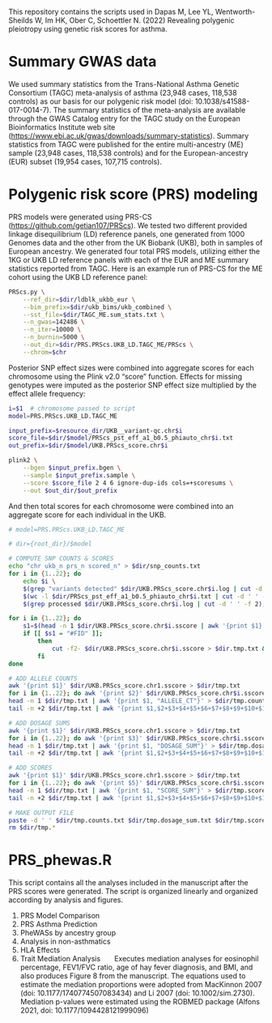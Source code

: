 This repository contains the scripts used in Dapas M, Lee YL, Wentworth-Sheilds W, Im HK, Ober C, Schoettler N. (2022) Revealing polygenic pleiotropy using genetic risk scores for asthma.


# Summary GWAS data
We used summary statistics from the Trans-National Asthma Genetic Consortium (TAGC) meta-analysis of asthma (23,948 cases, 118,538 controls) as our basis for our polygenic risk model (doi: 10.1038/s41588-017-0014-7). The summary statistics of the meta-analysis are available through the GWAS Catalog entry for the TAGC study on the European Bioinformatics Institute web site (https://www.ebi.ac.uk/gwas/downloads/summary-statistics). Summary statistics from TAGC were published for the entire multi-ancestry (ME) sample (23,948 cases, 118,538 controls) and for the European-ancestry (EUR) subset (19,954 cases, 107,715 controls). 

# Polygenic risk score (PRS) modeling
PRS models were generated using PRS-CS (https://github.com/getian107/PRScs). We tested two different provided linkage disequilibrium (LD) reference panels, one generated from 1000 Genomes data and the other from the UK Biobank (UKB), both in samples of European ancestry. We generated four total PRS models, utilizing either the 1KG or UKB LD reference panels with each of the EUR and ME summary statistics reported from TAGC. Here is an example run of PRS-CS for the ME cohort using the UKB LD reference panel:

```bash
PRScs.py \
    --ref_dir=$dir/ldblk_ukbb_eur \
    --bim_prefix=$dir/ukb_bims/ukb_combined \
    --sst_file=$dir/TAGC_ME.sum_stats.txt \
    --n_gwas=142486 \
    --n_iter=10000 \
    --n_burnin=5000 \
    --out_dir=$dir/PRS.PRScs.UKB_LD.TAGC_ME/PRScs \
    --chrom=$chr
```


Posterior SNP effect sizes were combined into aggregate scores for each chromosome using the Plink v2.0 “score” function. Effects for missing genotypes were imputed as the posterior SNP effect size multiplied by the effect allele frequency:

```bash
i=$1  # chromosome passed to script
model=PRS.PRScs.UKB_LD.TAGC_ME

input_prefix=$resource_dir/UKB__variant-qc.chr$i
score_file=$dir/$model/PRScs_pst_eff_a1_b0.5_phiauto_chr$i.txt
out_prefix=$dir/$model/UKB.PRScs_score.chr$i

plink2 \
    --bgen $input_prefix.bgen \
    --sample $input_prefix.sample \
    --score $score_file 2 4 6 ignore-dup-ids cols=+scoresums \
    --out $out_dir/$out_prefix
```

And then total scores for each chromosome were combined into an aggregate score for each individual in the UKB.

```bash
# model=PRS.PRScs.UKB_LD.TAGC_ME

# dir={root_dir}/$model

# COMPUTE SNP COUNTS & SCORES
echo "chr ukb_n prs_n scored_n" > $dir/snp_counts.txt
for i in {1..22}; do
    echo $i \
    $(grep "variants detected" $dir/UKB.PRScs_score.chr$i.log | cut -d ' ' -f 2) \
    $(wc -l $dir/PRScs_pst_eff_a1_b0.5_phiauto_chr$i.txt | cut -d ' ' -f 1) \
    $(grep processed $dir/UKB.PRScs_score.chr$i.log | cut -d ' ' -f 2); done >> $dir/snp_counts.txt

for i in {1..22}; do
    s1=$(head -n 1 $dir/UKB.PRScs_score.chr$i.sscore | awk '{print $1}')
    if [[ $s1 = "#FID" ]];
        then
            cut -f2- $dir/UKB.PRScs_score.chr$i.sscore > $dir.tmp.txt && mv $dir.tmp.txt $dir/UKB.PRScs_score.chr$i.sscore
        fi
done

# ADD ALLELE COUNTS
awk '{print $1}' $dir/UKB.PRScs_score.chr1.sscore > $dir/tmp.txt
for i in {1..22}; do awk '{print $2}' $dir/UKB.PRScs_score.chr$i.sscore | paste $dir/tmp.txt - > $dir/tmp.2.txt && mv $dir/tmp.2.txt $dir/tmp.txt; done
head -n 1 $dir/tmp.txt | awk '{print $1, "ALLELE_CT"}' > $dir/tmp.counts.txt
tail -n +2 $dir/tmp.txt | awk '{print $1,$2+$3+$4+$5+$6+$7+$8+$9+$10+$11+$12+$13+$14+$15+$16+$17+$18+$19+$20+$21+$22+$23}' >> $dir/tmp.counts.txt

# ADD DOSAGE SUMS
awk '{print $1}' $dir/UKB.PRScs_score.chr1.sscore > $dir/tmp.txt
for i in {1..22}; do awk '{print $3}' $dir/UKB.PRScs_score.chr$i.sscore | paste $dir/tmp.txt - > $dir/tmp.2.txt && mv $dir/tmp.2.txt $dir/tmp.txt; done
head -n 1 $dir/tmp.txt | awk '{print $1, "DOSAGE_SUM"}' > $dir/tmp.dosage_sum.txt
tail -n +2 $dir/tmp.txt | awk '{print $1,$2+$3+$4+$5+$6+$7+$8+$9+$10+$11+$12+$13+$14+$15+$16+$17+$18+$19+$20+$21+$22+$23}' >> $dir/tmp.dosage_sum.txt

# ADD SCORES
awk '{print $1}' $dir/UKB.PRScs_score.chr1.sscore > $dir/tmp.txt
for i in {1..22}; do awk '{print $5}' $dir/UKB.PRScs_score.chr$i.sscore | paste $dir/tmp.txt - > $dir/tmp.2.txt && mv $dir/tmp.2.txt $dir/tmp.txt; done
head -n 1 $dir/tmp.txt | awk '{print $1, "SCORE_SUM"}' > $dir/tmp.score.txt
tail -n +2 $dir/tmp.txt | awk '{print $1,$2+$3+$4+$5+$6+$7+$8+$9+$10+$11+$12+$13+$14+$15+$16+$17+$18+$19+$20+$21+$22+$23}' >> $dir/tmp.score.txt

# MAKE OUTPUT FILE
paste -d ' ' $dir/tmp.counts.txt $dir/tmp.dosage_sum.txt $dir/tmp.score.txt | cut -d ' ' -f 1,2,4,6 > $dir/UKB.PRScs_score.ALL.sscoreSum.txt
rm $dir/tmp.*

```


# PRS_phewas.R
This script contains all the analyses included in the manuscript after the PRS scores were generated. The script is organized linearly and organized according by analysis and figures.
1.  PRS Model Comparison 
2.  PRS Asthma Prediction 
3.  PheWASs by ancestry group
4.  Analysis in non-asthmatics
5.  HLA Effects
6.  Trait Mediation Analysis
&nbsp;&nbsp;&nbsp;&nbsp;&nbsp;&nbsp;Executes mediation analyses for eosinophil percentage, FEV1/FVC ratio, age of hay fever diagnosis, and BMI, and also produces Figure 8 from  the manuscript. The equations used to estimate the mediation proportions were adopted from MacKinnon 2007 (doi: 10.1177/1740774507083434) and Li 2007 (doi: 10.1002/sim.2730). Mediation p-values were estimated using the ROBMED package (Alfons 2021, doi: 10.1177/1094428121999096)


